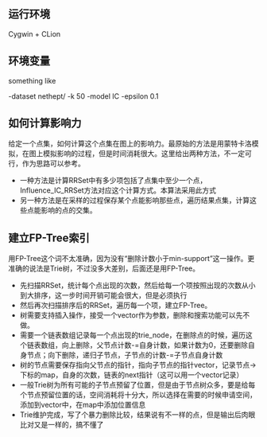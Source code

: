 ## 运行环境

Cygwin + CLion



## 环境变量

something like

-dataset nethept/ -k 50 -model IC -epsilon 0.1

## 如何计算影响力
给定一个点集，如何计算这个点集在图上的影响力。最原始的方法是用蒙特卡洛模拟，在图上模拟影响的过程，但是时间消耗很大。这里给出两种方法，不一定可行，作为思路可以参考。
+ 一种方法是计算RRSet中有多少项包括了点集中至少一个点，Influence_IC_RRSet方法对应这个计算方式。本算法采用此方式
+ 另一种方法是在采样的过程保存某个点能影响那些点，遍历结果点集，计算这些点能影响的点的交集。

## 建立FP-Tree索引

用FP-Tree这个词不太准确，因为没有“删除计数小于min-support”这一操作。更准确的说法是Trie树，不过没多大差别，后面还是用FP-Tree。
+ 先扫描RRSet，统计每个点出现的次数，然后给每一个项按照出现的次数从小到大排序，这一步时间开销可能会很大，但是必须执行
+ 然后再次扫描排序后的RRSet，遍历每一个项，建立FP-Tree。
+ 树需要支持插入操作，接受一个vector作为参数，删除和搜索功能可以先不做。
+ 需要一个链表数组记录每一个点出现的trie_node，在删除点的时候，遍历这个链表数组，向上删除，父节点计数-=自身计数，如果计数为0，还要删除自身节点；向下删除，递归子节点，子节点的计数-=子节点自身计数
+ 树的节点需要保存指向父节点的指针，指向子节点的指针vector，记录节点->下标的map，自身的次数，链表的next指针（这可以用一个vector记录）
+ 一般Trie树为所有可能的子节点预留了位置，但是由于节点树众多，要是给每个节点预留位置的话，空间消耗将十分大，所以选择在需要的时候申请空间，添加到vector中，在map中添加位置信息
+ Trie维护完成，写了个暴力删除比较，结果说有不一样的点，但是输出后肉眼比对又是一样的，搞不懂了